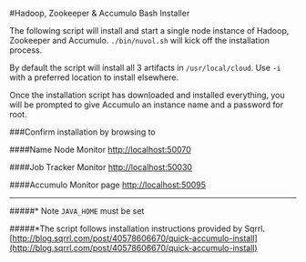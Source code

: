 #Hadoop, Zookeeper & Accumulo Bash Installer

The following script will install and start a single node instance of Hadoop, Zookeeper and Accumulo.  `./bin/nuvol.sh` will kick off the installation process. 

By default the script will install all 3 artifacts in `/usr/local/cloud`.  Use `-i` with a preferred location to install elsewhere. 

Once the installation script has downloaded and installed everything, you will be prompted to give Accumulo an instance name and a password for root. 


###Confirm installation by browsing to

####Name Node Monitor 
[http://localhost:50070](http://localhost:50070)

####Job Tracker Monitor 
[http://localhost:50030](http://localhost:50030)

####Accumulo Monitor page 
[http://localhost:50095](http://localhost:50095)


***

#####* Note 
`JAVA_HOME` must be set


#####*The script follows installation instructions provided by Sqrrl.
 [http://blog.sqrrl.com/post/40578606670/quick-accumulo-install](http://blog.sqrrl.com/post/40578606670/quick-accumulo-install)























